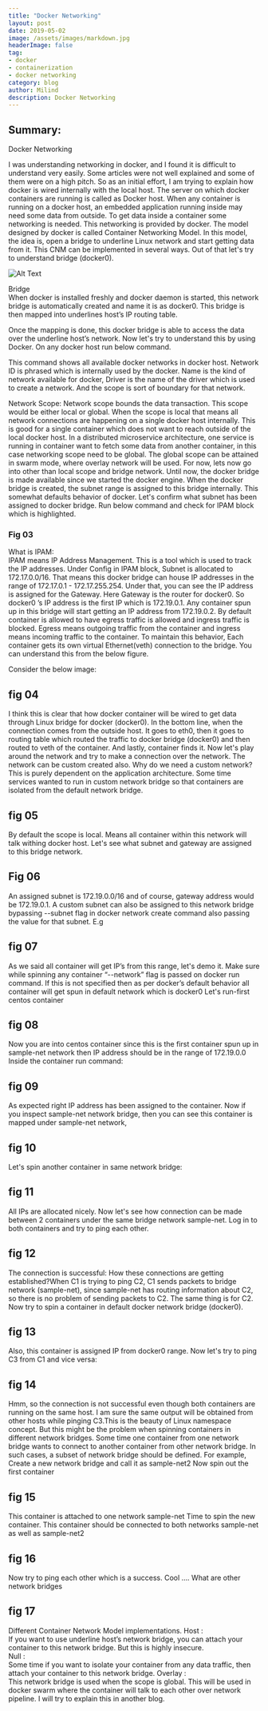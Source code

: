 ```yaml
---
title: "Docker Networking"
layout: post
date: 2019-05-02 
image: /assets/images/markdown.jpg
headerImage: false
tag:
- docker
- containerization
- docker networking
category: blog
author: Milind 
description: Docker Networking
---
```


## Summary:

Docker Networking

I was understanding networking in docker, and I found it is difficult to understand very easily. Some articles were not well explained and some of them were on a high pitch. So as an initial effort, I am trying to explain how docker is wired internally with the local host. 
The server on which docker containers are running is called as Docker host. When any container is running on a docker host, an embedded application running inside may need some data from outside. To get data inside a container some networking is needed. This networking is provided by docker. The model designed by docker is called Container Networking Model. In this model, the idea is, open a bridge to underline Linux network and start getting data from it. This CNM can be implemented in several ways. Out of that let's try to understand bridge (docker0). 

<div class="side-by-side">
    <div class="toleft">
        <img class="image" src="https://koppl.in/indigo/assets/images/profile.jpg" alt="Alt Text">
        <figcaption class="caption"> </figcaption>
    </div>
</div>

Bridge  
         When docker is installed freshly and docker daemon is started, this network bridge is automatically created and name it is as docker0. This bridge is then mapped into underlines host’s IP routing table. 

Once the mapping is done, this docker bridge is able to access the data over the underline host’s network. 
Now let's try to understand this by using Docker. On any docker host run below command.

This command shows all available docker networks in docker host. Network ID is phrased which is internally used by the docker. Name is the kind of network available for docker, Driver is the name of the driver which is used to create a network. And the scope is sort of boundary for that network. 

Network Scope: 
          Network scope bounds the data transaction. This scope would be either local or global. When the scope is local that means all network connections are happening on a single docker host internally. This is good for a single container which does not want to reach outside of the local docker host. 
In a distributed microservice architecture, one service is running in container want to fetch some data from another container, in this case networking scope need to be global. The global scope can be attained in swarm mode, where overlay network will be used. For now, lets now go into other than local scope and bridge network.
Until now, the docker bridge is made available since we started the docker engine. When the docker bridge is created, the subnet range is assigned to this bridge internally. This somewhat defaults behavior of docker. Let's confirm what subnet has been assigned to docker bridge. Run below command and check for IPAM block which is highlighted. 

### Fig 03

What is IPAM:          
           IPAM means IP Address Management. This is a tool which is used to track the IP addresses. Under Config in IPAM block, Subnet is allocated to 172.17.0.0/16. That means this docker bridge can house IP addresses in the range of 172.17.0.1 - 172.17.255.254. Under that, you can see the IP address is assigned for the Gateway. Here Gateway is the router for docker0. So docker0 ’s  IP address is the first IP which is 172.19.0.1. 
Any container spun up in this bridge will start getting an IP address from 172.19.0.2.  By default container is allowed to have egress traffic is allowed and ingress traffic is blocked. Egress means outgoing traffic from the container and ingress means incoming traffic to the container. To maintain this behavior, Each container gets its own virtual Ethernet(veth) connection to the bridge. You can understand this from the below figure. 

Consider the below image:

## fig 04

I think this is clear that how docker container will be wired to get data through Linux bridge for docker (docker0). In the bottom line, when the connection comes from the outside host. It goes to eth0, then it goes to routing table which routed the traffic to docker bridge (docker0) and then routed to veth of the container. And lastly, container finds it. 
Now let's play around the network and try to make a connection over the network. The network can be custom created also. Why do we need a custom network? This is purely dependent on the application architecture. Some time services wanted to run in custom network bridge so that containers are isolated from the default network bridge. 

## fig 05 

By default the scope is local. Means all container within this network will talk withing docker host. 
Let's see what subnet and gateway are assigned to this bridge network. 

## Fig 06 

An assigned subnet is 172.19.0.0/16 and of course, gateway address would be 172.19.0.1.  A custom subnet can also be assigned to this network bridge bypassing --subnet flag in docker network create command also passing the value for that subnet. E.g 

## fig 07 

As we said all container will get IP’s from this range, let's demo it. Make sure while spinning any container “--network” flag is passed on docker run command. If this is not specified then as per docker’s default behavior all container will get spun in default network which is docker0 
Let's run-first centos container 

## fig 08 

Now you are into centos container since this is the first container spun up in sample-net network then IP address should be in the range of 172.19.0.0
Inside the container run command: 

## fig 09 

As expected right IP address has been assigned to the container. Now if you inspect sample-net network bridge, then you can see this container is mapped under sample-net network, 

## fig 10 

Let's spin another container in same network bridge: 

## fig 11 

All IPs are allocated nicely. Now let's see how connection can be made between 2 containers under the same bridge network sample-net. Log in to both containers and try to ping each other. 

## fig 12 
The connection is successful: 
How these connections are getting established?When C1 is trying to ping C2, C1 sends packets to bridge network (sample-net), since sample-net has routing information about C2, so there is no problem of sending packets to C2. The same thing is for C2. 
Now try to spin a container in default docker network bridge (docker0).

## fig 13

Also, this container is assigned IP from docker0 range. 
Now let's try to ping C3 from C1 and vice versa: 

## fig 14 

Hmm, so the connection is not successful even though both containers are running on the same host. I am sure the same output will be obtained from other hosts while pinging C3.This is the beauty of Linux namespace concept. 
But this might be the problem when spinning containers in different network bridges. Some time one container from one network bridge wants to connect to another container from other network bridge. In such cases, a subset of network bridge should be defined. 
For example, Create a new network bridge and call it as sample-net2
Now spin out the first container 

## fig 15 
This container is attached to one network sample-net 
Time to spin the new container. This container should be connected to both networks sample-net as well as sample-net2 

## fig 16 

Now try to ping each other which is a success. 
Cool …. 
What are other network bridges

## fig 17 
Different Container Network Model implementations.
Host :         
           If you want to use underline host’s network bridge, you can attach your container to this network bridge. But this is highly insecure.  
Null :         
          Some time if you want to isolate your container from any data traffic, then attach your container to this network bridge. 
Overlay :           
          This network bridge is used when the scope is global. This will be used in docker swarm where the container will talk to each other over network pipeline. I will try to explain this in another blog. 

